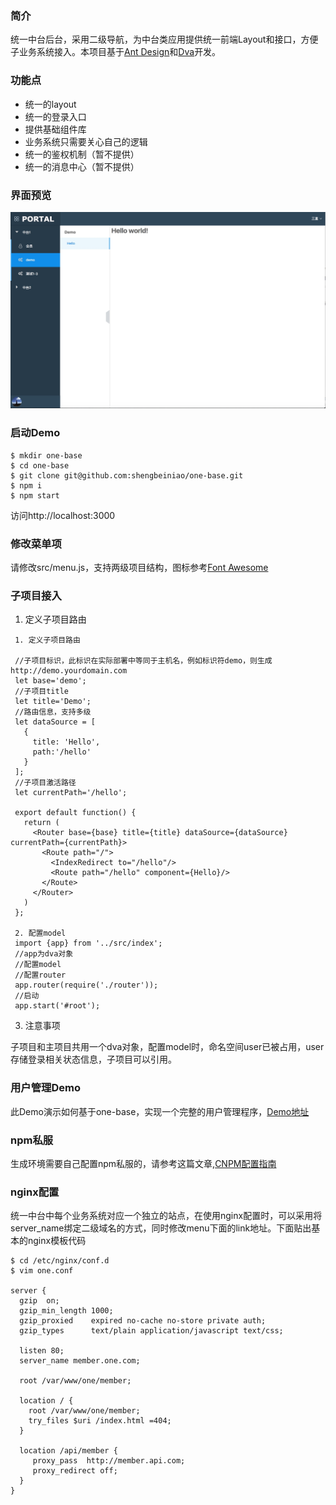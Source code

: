 ### 简介

统一中台后台，采用二级导航，为中台类应用提供统一前端Layout和接口，方便子业务系统接入。本项目基于[Ant Design](https://ant.design/)和[Dva](https://github.com/dvajs)开发。

### 功能点
- 统一的layout
- 统一的登录入口
- 提供基础组件库
- 业务系统只需要关心自己的逻辑
- 统一的鉴权机制（暂不提供）
- 统一的消息中心（暂不提供）

### 界面预览

![界面预览](/screenshot.jpg)

### 启动Demo
 
  ```
  $ mkdir one-base
  $ cd one-base
  $ git clone git@github.com:shengbeiniao/one-base.git
  $ npm i
  $ npm start
  ```
访问http://localhost:3000

### 修改菜单项
请修改src/menu.js，支持两级项目结构，图标参考[Font Awesome](http://fontawesome.io/icons/)

### 子项目接入

1. 定义子项目路由
```
 1. 定义子项目路由
 
 //子项目标识，此标识在实际部署中等同于主机名，例如标识符demo，则生成http://demo.yourdomain.com
 let base='demo';
 //子项目title
 let title='Demo';
 //路由信息，支持多级
 let dataSource = [
   {
     title: 'Hello',
     path:'/hello'
   }
 ];
 //子项目激活路径
 let currentPath='/hello';
 
 export default function() {
   return (
     <Router base={base} title={title} dataSource={dataSource}  currentPath={currentPath}>
       <Route path="/">
         <IndexRedirect to="/hello"/>
         <Route path="/hello" component={Hello}/>
       </Route>
     </Router>
   )
 };
 
 2. 配置model
 import {app} from '../src/index';
 //app为dva对象
 //配置model
 //配置router
 app.router(require('./router'));
 //启动
 app.start('#root');
```

3. 注意事项

子项目和主项目共用一个dva对象，配置model时，命名空间user已被占用，user存储登录相关状态信息，子项目可以引用。

### 用户管理Demo
此Demo演示如何基于one-base，实现一个完整的用户管理程序，[Demo地址](https://github.com/shengbeiniao/one-starter)


### npm私服
生成环境需要自己配置npm私服的，请参考这篇文章,[CNPM配置指南](https://github.com/cnpm/cnpmjs.org/wiki/CNPM%E9%85%8D%E7%BD%AE%E6%8C%87%E5%8D%97%E3%80%90%E5%AE%9E%E6%88%98%E5%A1%AB%E5%9D%91%E3%80%91)

### nginx配置
统一中台中每个业务系统对应一个独立的站点，在使用nginx配置时，可以采用将server_name绑定二级域名的方式，同时修改menu下面的link地址。下面贴出基本的nginx模板代码
```
$ cd /etc/nginx/conf.d
$ vim one.conf

server {
  gzip  on;
  gzip_min_length 1000;
  gzip_proxied    expired no-cache no-store private auth;
  gzip_types      text/plain application/javascript text/css;

  listen 80;
  server_name member.one.com;

  root /var/www/one/member;

  location / {
    root /var/www/one/member;
    try_files $uri /index.html =404;
  }

  location /api/member {
     proxy_pass  http://member.api.com;
     proxy_redirect off;
  }
}
```
